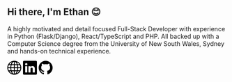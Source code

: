 ## Hi there, I'm Ethan 😊

<!--
**ethanm20/ethanm20** is a ✨ _special_ ✨ repository because its `README.md` (this file) appears on your GitHub profile.

Here are some ideas to get you started:

- 🔭 I’m currently working on ...
- 🌱 I’m currently learning ...
- 👯 I’m looking to collaborate on ...
- 🤔 I’m looking for help with ...
- 💬 Ask me about ...
- 📫 How to reach me: ...
- 😄 Pronouns: ...
- ⚡ Fun fact: ...
-->

A highly motivated and detail focused Full-Stack Developer with experience in Python (Flask/Django), React/TypeScript and PHP. All backed up with a Computer Science degree from the University of New South Wales, Sydney and hands-on technical experience.

[![website](./assets/globe.svg)](https://www.ethanmarlow.com)
[![website](./assets/linkedin.svg)](https://www.linkedin.com/in/ethan-marlow/)
[![website](./assets/github.svg)](https://github.com/ethanm20)

